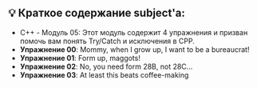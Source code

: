 ## 💡 Краткое содержание subject'а:

- C++ - Модуль 05: Этот модуль содержит 4 упражнения и призван помочь вам понять Try/Catch и исключения в CPP.
- **Упражнение 00**: Mommy, when I grow up, I want to be a bureaucrat!
- **Упражнение 01**: Form up, maggots!
 - **Упражнение 02**: No, you need form 28B, not 28C...
  - **Упражнение 03**: At least this beats coffee-making


